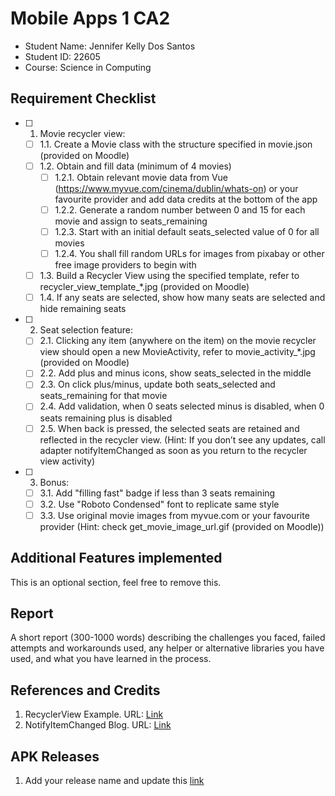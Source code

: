 # Mobile Apps 1 CA2

- Student Name: Jennifer Kelly Dos Santos
- Student ID: 22605
- Course: Science in Computing

## Requirement Checklist

- [ ] 1. Movie recycler view:
  - [ ] 1.1. Create a Movie class with the structure specified in movie.json (provided on Moodle)
  - [ ] 1.2. Obtain and fill data (minimum of 4 movies)
    - [ ] 1.2.1. Obtain relevant movie data from Vue (https://www.myvue.com/cinema/dublin/whats-on) or your favourite provider and add data credits at the bottom of the app
    - [ ] 1.2.2. Generate a random number between 0 and 15 for each movie and assign to seats_remaining
    - [ ] 1.2.3. Start with an initial default seats_selected value of 0 for all movies
    - [ ] 1.2.4. You shall fill random URLs for images from pixabay or other free image providers to begin with
  - [ ] 1.3. Build a Recycler View using the specified template, refer to recycler_view_template_*.jpg (provided on Moodle)
  - [ ] 1.4. If any seats are selected, show how many seats are selected and hide remaining seats
- [ ] 2. Seat selection feature:
  - [ ] 2.1. Clicking any item (anywhere on the item) on the movie recycler view should open a new MovieActivity, refer to movie_activity_*.jpg (provided on Moodle)
  - [ ] 2.2. Add plus and minus icons, show seats_selected in the middle
  - [ ] 2.3. On click plus/minus, update both seats_selected and seats_remaining for that movie
  - [ ] 2.4. Add validation, when 0 seats selected minus is disabled, when 0 seats remaining plus is disabled
  - [ ] 2.5. When back is pressed, the selected seats are retained and reflected in the recycler view. (Hint: If you don’t see any updates, call adapter notifyItemChanged as soon as you return to the recycler view activity)
- [ ] 3. Bonus:
  - [ ] 3.1. Add "filling fast" badge if less than 3 seats remaining
  - [ ] 3.2. Use "Roboto Condensed" font to replicate same style
  - [ ] 3.3. Use original movie images from myvue.com or your favourite provider (Hint: check get_movie_image_url.gif (provided on Moodle))

## Additional Features implemented

This is an optional section, feel free to remove this.

## Report

A short report (300-1000 words) describing the challenges you faced, failed attempts and workarounds used, any helper or alternative libraries you have used, and what you have learned in the process. 

## References and Credits

1. RecyclerView Example. URL: [Link](https://example.org)
1. NotifyItemChanged Blog. URL: [Link](https://example.org)

## APK Releases

1. Add your release name and update this [link](https://example.org)